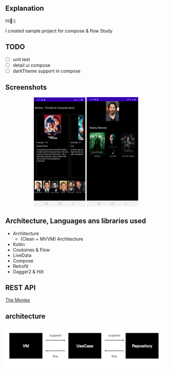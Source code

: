 Explanation
----------------- 

Hi👋:)

I created sample project for compose & flow Study


TODO
----------------- 

- [ ] unit test
- [ ] detail ui compose
- [ ] darkTheme support in compose

Screenshots
----------------- 
<p align="center">
<img src="https://github.com/mkw8263/TheMovie-Compose-Flow/blob/master/compose_movie%20(1).png" width="32%"/>
<img src="https://github.com/mkw8263/TheMovie-Compose-Flow/blob/master/compose_person.png" width="32%"/>
</p>

Architecture, Languages ans libraries used
----------------- 
- Architecture
  - (Clean + MVVM) Architecture
- Kotlin
- Coutoines & Flow
- LiveData
- Compose
- Retrofit
- Dagger2 & Hilt


REST API
----------------- 
[The Movies](https://developers.themoviedb.org/3)


architecture
-----------------
![image](https://github.com/mkw8263/TheMovie-Compose-Flow/blob/master/Screen%20Shot%202020-09-27%20at%202.04.34%20PM.png)


